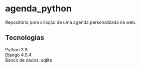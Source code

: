 # agenda_python
Repositório para criação de uma agenda personalizada na web.

## Tecnologias
Python 3.9  
Django 4.0.4  
Banco de dados: sqlite  
